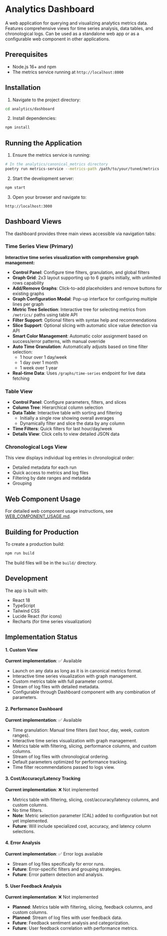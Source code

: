 # Analytics Dashboard

A web application for querying and visualizing analytics metrics data. Features comprehensive views for time series analysis, data tables, and chronological logs. Can be used as a standalone web app or as a configurable web component in other applications.

## Prerequisites

- Node.js 16+ and npm
- The metrics service running at `http://localhost:8000`

## Installation

1. Navigate to the project directory:
```bash
cd analytics/dashboard
```

2. Install dependencies:
```bash
npm install
```

## Running the Application

1. Ensure the metrics service is running:
```bash
# In the analytics/canonical_metrics directory
poetry run metrics-service --metrics-path /path/to/your/tuned/metrics
```

2. Start the development server:
```bash
npm start
```

3. Open your browser and navigate to:
```
http://localhost:3000
```

## Dashboard Views

The dashboard provides three main views accessible via navigation tabs:

### Time Series View (Primary)

**Interactive time series visualization with comprehensive graph management:**

- **Control Panel**: Configure time filters, granulation, and global filters
- **Graph Grid**: 2x3 layout supporting up to 6 graphs initially, with unlimited rows capability
- **Add/Remove Graphs**: Click-to-add placeholders and remove buttons for existing graphs
- **Graph Configuration Modal**: Pop-up interface for configuring multiple lines per graph
- **Metric Tree Selection**: Interactive tree for selecting metrics from `/metrics/` paths using table API
- **Filter Support**: Optional filters with syntax help and recommendations
- **Slice Support**: Optional slicing with automatic slice value detection via API
- **Smart Color Management**: Automatic color assignment based on success/error patterns, with manual override
- **Auto Time Granulation**: Automatically adjusts based on time filter selection:
  - 1 hour over 1 day/week
  - 1 day over 1 month  
  - 1 week over 1 year
- **Real-time Data**: Uses `/graphs/time-series` endpoint for live data fetching

### Table View

- **Control Panel**: Configure parameters, filters, and slices
- **Column Tree**: Hierarchical column selection
- **Data Table**: Interactive table with sorting and filtering
  - Initially a single row showing overall averages
  - Dynamically filter and slice the data by any column
- **Time Filters**: Quick filters for last hour/day/week
- **Details View**: Click cells to view detailed JSON data

### Chronological Logs View

This view displays individual log entries in chronological order:

- Detailed metadata for each run
- Quick access to metrics and log files
- Filtering by date ranges and metadata
- Grouping

## Web Component Usage

For detailed web component usage instructions, see [WEB_COMPONENT_USAGE.md](./WEB_COMPONENT_USAGE.md).

## Building for Production

To create a production build:

```bash
npm run build
```

The build files will be in the `build/` directory.

## Development

The app is built with:
- React 18
- TypeScript
- Tailwind CSS
- Lucide React (for icons)
- Recharts (for time series visualization)

## Implementation Status

#### 1. Custom View

**Current implementation**: ✅ Available
- Launch on any data as long as it is in canonical metrics format.
- Interactive time series visualization with graph management.
- Custom metrics table with full parameter control.
- Stream of log files with detailed metadata.
- Configurable through Dashboard component with any combination of parameters.

#### 2. Performance Dashboard

**Current implementation**: ✅ Available
- Time granulation: Manual time filters (last hour, day, week, custom ranges).
- Interactive time series visualization with graph management.
- Metrics table with filtering, slicing, performance columns, and custom columns.
- Stream of log files with chronological ordering.
- Default parameters optimized for performance tracking.
- Time filter recommendations passed to logs view.

#### 3. Cost/Accuracy/Latency Tracking

**Current implementation**: ❌ Not implemented
- Metrics table with filtering, slicing, cost/accuracy/latency columns, and custom columns.
- No time filters.
- **Note**: Metric selection parameter (CAL) added to configuration but not yet implemented.
- **Future**: Will include specialized cost, accuracy, and latency column selections.

#### 4. Error Analysis

**Current implementation**: ✅ Error logs available
- Stream of log files specifically for error runs.
- **Future**: Error-specific filters and grouping strategies.
- **Future**: Error pattern detection and analysis.

#### 5. User Feedback Analysis

**Current implementation**: ❌ Not implemented
- **Planned**: Metrics table with filtering, slicing, feedback columns, and custom columns.
- **Planned**: Stream of log files with user feedback data.
- **Future**: Feedback sentiment analysis and categorization.
- **Future**: User feedback correlation with performance metrics.
